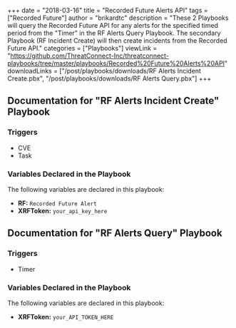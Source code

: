 +++
date = "2018-03-16"
title = "Recorded Future Alerts API"
tags = ["Recorded Future"]
author = "brikardtc"
description = "These 2 Playbooks will query the Recorded Future API for any alerts for the specified timed period from the \"Timer\" in the RF Alerts Query Playbook. The secondary Playbook (RF Incident Create) will then create incidents from the Recorded Future API."
categories = ["Playbooks"]
viewLink = "https://github.com/ThreatConnect-Inc/threatconnect-playbooks/tree/master/playbooks/Recorded%20Future%20Alerts%20API"
downloadLinks = ["/post/playbooks/downloads/RF Alerts Incident Create.pbx", "/post/playbooks/downloads/RF Alerts Query.pbx"]
+++

## Documentation for "RF Alerts Incident Create" Playbook

### Triggers

- CVE
- Task

### Variables Declared in the Playbook

The following variables are declared in this playbook:

- **RF:** `Recorded Future Alert`
- **XRFToken:** `your_api_key_here`

## Documentation for "RF Alerts Query" Playbook

### Triggers

- Timer

### Variables Declared in the Playbook

The following variables are declared in this playbook:

- **XRFToken:** `your_API_TOKEN_HERE`
